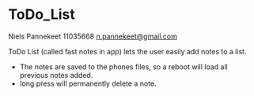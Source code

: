 # ToDo_List
Niels Pannekeet 11035668 <n.pannekeet@gmail.com>

ToDo List (called fast notes in app) lets the user easily add notes to a list.
- The notes are saved to the phones files, so a reboot will load all previous notes added.
- long press will permanently delete a note.
